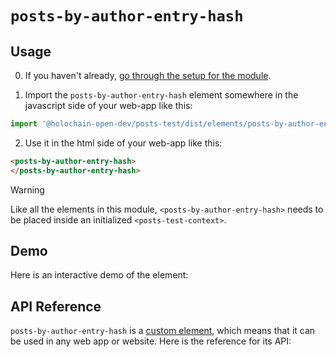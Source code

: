 # `posts-by-author-entry-hash`

## Usage

0. If you haven't already, [go through the setup for the module](/setup).

1. Import the `posts-by-author-entry-hash` element somewhere in the javascript side of your web-app like this:

```js
import '@holochain-open-dev/posts-test/dist/elements/posts-by-author-entry-hash.js'
```

2. Use it in the html side of your web-app like this:

```html
<posts-by-author-entry-hash>
</posts-by-author-entry-hash>
```

> [!WARNING]
> Like all the elements in this module, `<posts-by-author-entry-hash>` needs to be placed inside an initialized `<posts-test-context>`.

## Demo

Here is an interactive demo of the element:

<element-demo>
</element-demo>

<script setup>
import { onMounted } from "vue";
import { PostsTestZomeMock, samplePost } from "@holochain-open-dev/posts-test/dist/mocks.js";
import { PostsTestStore, PostsTestClient } from "@holochain-open-dev/posts-test";
import { decodeHashFromBase64 } from '@holochain/client';
import { render, html } from "lit";

onMounted(async () => {
  // Elements need to be imported on the client side, not the SSR side
  // Reference: https://vitepress.dev/guide/ssr-compat#importing-in-mounted-hook
  await import('@api-viewer/docs/lib/api-docs.js');
  await import('@api-viewer/demo/lib/api-demo.js');
  await import('@holochain-open-dev/posts-test/dist/elements/posts-test-context.js');
  await import('@holochain-open-dev/posts-test/dist/elements/posts-by-author-entry-hash.js');

  const mock = new PostsTestZomeMock();
  const client = new PostsTestClient(mock);

  const post = await samplePost(client);

  const record = await mock.create_post(post);

  const store = new PostsTestStore(client);
  
  render(html`
    <posts-test-context .store=${store}>
      <api-demo src="custom-elements.json" only="posts-by-author-entry-hash" exclude-knobs="store">
        <template data-element="posts-by-author-entry-hash" data-target="host">
          <posts-by-author-entry-hash .author=${record.signed_action.hashed.content.author}></posts-by-author-entry-hash>
        </template>
      </api-demo>
    </posts-test-context>
  `, document.querySelector('element-demo'))
  })


</script>

## API Reference

`posts-by-author-entry-hash` is a [custom element](https://web.dev/articles/custom-elements-v1), which means that it can be used in any web app or website. Here is the reference for its API:

<api-docs src="custom-elements.json" only="posts-by-author-entry-hash">
</api-docs>
